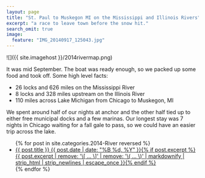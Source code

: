 ```yaml
---
layout: page
title: "St. Paul to Muskegon MI on the Mississippi and Illinois Rivers"
excerpt: "a race to leave town before the snow hit."
search_omit: true
image:
  feature: "IMG_20140917_125043.jpg" 
---
```

![]({{ site.imagehost }}/2014rivermap.png)

It was mid September. The boat was ready enough, so we packed up some food and took off. Some high level facts:

* 26 locks and 626 miles on the Mississippi River
* 8 locks and 328 miles upstream on the Illinois River
* 110 miles across Lake Michigan from Chicago to Muskegon, MI

We spent around half of our nights at anchor and the other half tied up to either free municipal docks and a few marinas. Our longest stay was 7 nights in Chicago waiting for a fall gale to pass, so we could have an easier trip across the lake. 
 

<ul class="post-list">
{% for post in site.categories.2014-River reversed %} 
  <li><article><a href="{{ site.github.url }}{{ post.url }}">{{ post.title }} <span class="entry-date"><time datetime="{{ post.date | date_to_xmlschema }}">{{ post.date | date: "%B %d, %Y" }}</time></span>{% if post.excerpt %} <span class="excerpt">{{ post.excerpt | remove: '\[ ... \]' | remove: '\( ... \)' | markdownify | strip_html | strip_newlines | escape_once }}</span>{% endif %}</a></article></li>
{% endfor %}
</ul>













